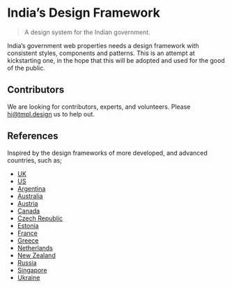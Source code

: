 # India’s Design Framework

> A design system for the Indian government.

India’s government web properties needs a design framework with consistent styles, components and patterns. This is an attempt at kickstarting one, in the hope that this will be adopted and used for the good of the public.

## Contributors

We are looking for contributors, experts, and volunteers. Please [hi@tmpl.design](mailto:hi@tmpl.design) us to help out.

## References

Inspired by the design frameworks of more developed, and advanced countries, such as;

- [UK](https://design-system.service.gov.uk/)
- [US](https://designsystem.digital.gov/)
- [Argentina](https://argob.github.io/poncho/)
- [Australia](https://designsystemau.org/)
- [Austria](https://design.austria.info/en/design-system/)
- [Canada](https://www.canada.ca/en/government/about/design-system.html)
- [Czech Republic](https://designsystem.gov.cz/)
- [Estonia](https://brand.estonia.ee/)
- [France](https://www.systeme-de-design.gouv.fr/)
- [Greece](https://guide.services.gov.gr)
- [Netherlands](https://www.rijkshuisstijl.nl)
- [New Zealand](https://design-system-alpha.digital.govt.nz)
- [Russia](http://gov.design/)
- [Singapore](https://www.designsystem.tech.gov.sg/)
- [Ukraine](https://diia.fedoriv.com/)